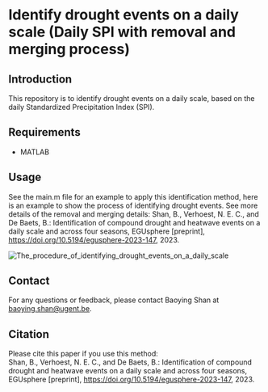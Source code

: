 # Identify drought events on a daily scale (Daily SPI with removal and merging process)

## Introduction
This repository is to identify drought events on a daily scale, based on the daily Standardized Precipitation Index (SPI). 

## Requirements
- MATLAB

## Usage
See the main.m file for an example to apply this identification method, here is an example to show the process of identifying drought events. See more details of the removal and merging details: Shan, B., Verhoest, N. E. C., and De Baets, B.: Identification of compound drought and heatwave events on a daily scale and across four seasons, EGUsphere [preprint], https://doi.org/10.5194/egusphere-2023-147, 2023.

![The_procedure_of_identifying_drought_events_on_a_daily_scale](./The_procedure_of_identifying_drought_events_on_a_daily_scale.png)

## Contact
For any questions or feedback, please contact Baoying Shan at baoying.shan@ugent.be.

## Citation
Please cite this paper if you use this method:  
Shan, B., Verhoest, N. E. C., and De Baets, B.: Identification of compound drought and heatwave events on a daily scale and across four seasons, EGUsphere [preprint], https://doi.org/10.5194/egusphere-2023-147, 2023.

